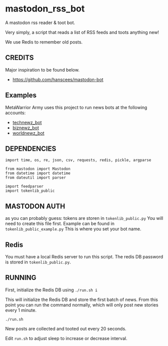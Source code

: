 # mastodon_rss_bot
A mastodon rss reader & toot bot.

Very simply, a script that reads a list of RSS feeds and toots anything new!

We use Redis to remember old posts.

## CREDITS 
 Major inspiration to be found below.
 - https://github.com/hanscees/mastodon-bot

## Examples
MetaWarrior Army uses this project to run news bots at the following accounts:

- [technewz_bot](https://mastodon.metawarrior.army/@technewz_bot)
- [biznewz_bot](https://mastodon.metawarrior.army/@biznewz_bot)
- [worldnewz_bot](https://mastodon.metawarrior.army/@worldnewz_bot)

## DEPENDENCIES
```
import time, os, re, json, csv, requests, redis, pickle, argparse

from mastodon import Mastodon
from datetime import datetime
from dateutil import parser

import feedparser
import tokenlib_public
```

## MASTODON AUTH
as you can probably guess:
tokens are storen in `tokenlib_public.py`
You will need to create	this file first. Example can be	found in `tokenlib_public_example.py`
This is	where you set your bot name.

## Redis
You must have a local Redis server to run this script. The redis DB password is stored in `tokenlib_public.py`. 

## RUNNING
First, initialize the Redis DB using
`./run.sh i`

This will initialize the Redis DB and store the first batch of news. From this point you can run the command normally, which will only post new stories every 1 minute.

`./run.sh`

New posts are collected and tooted out every 20 seconds.

Edit `run.sh` to adjust sleep to increase or decrease interval.


